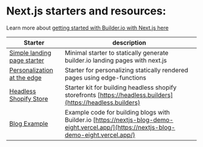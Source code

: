 # Next.js starters and resources:

Learn more about [getting started with Builder.io with Next.js here](https://www.builder.io/c/docs/getting-started?codeFramework=next)

| Starter                                                                                         | description                                                                                                  |
| ----------------------------------------------------------------------------------------------- | ------------------------------------------------------------------------------------------------------------ |
| [Simple landing page starter](/examples/next-js-simple)                                         | Minimal starter to statically generate builder.io landing pages with next.js                                 |
| [Personalization at the edge](https://github.com/BuilderIO/nextjs-builder-edge-personalization) | Starter for personalizing statically rendered pages using edge-functions                                     |
| [Headless Shopify Store](https://github.com/BuilderIO/nextjs-shopify)                           | Starter kit for building headless shopify storefronts [https://headless.builders](https://headless.builders) |
| [Blog Example](/examples/next-js-cms-blog)                           | Example code for building blogs with Builder.io [https://nextjs-blog-demo-eight.vercel.app/](https://nextjs-blog-demo-eight.vercel.app/) |


